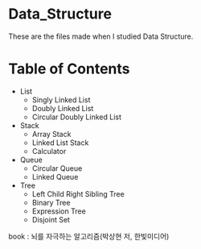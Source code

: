 # Data_Structure

These are the files made when I studied Data Structure. 

# Table of Contents

* List
  * Singly Linked List
  * Doubly Linked List
  * Circular Doubly Linked List
* Stack
  * Array Stack
  * Linked List Stack
  * Calculator
* Queue
  * Circular Queue
  * Linked Queue
* Tree
  * Left Child Right Sibling Tree
  * Binary Tree
  * Expression Tree
  * Disjoint Set

book : 뇌를 자극하는 알고리즘(박상현 저, 한빛미디어)
